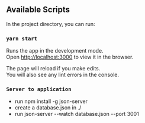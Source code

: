 ## Available Scripts

In the project directory, you can run:

### `yarn start`

Runs the app in the development mode.<br />
Open [http://localhost:3000](http://localhost:3000) to view it in the browser.

The page will reload if you make edits.<br />
You will also see any lint errors in the console.

### `Server to application`
 - run npm install -g json-server
 - create a database.json in ./
 - run json-server --watch database.json --port 3001
